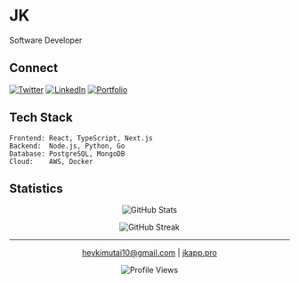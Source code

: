 # JK

Software Developer

## Connect

[![Twitter](https://img.shields.io/badge/Twitter-black.svg?style=flat&logo=Twitter&logoColor=white)](https://x.com/jk08y)
[![LinkedIn](https://img.shields.io/badge/LinkedIn-black.svg?style=flat&logo=linkedin&logoColor=white)]()
[![Portfolio](https://img.shields.io/badge/Portfolio-black.svg?style=flat&logo=safari&logoColor=white)]()

## Tech Stack

```text
Frontend: React, TypeScript, Next.js
Backend:  Node.js, Python, Go
Database: PostgreSQL, MongoDB
Cloud:    AWS, Docker
```

## Statistics

<div align="center">

![GitHub Stats](https://github-readme-stats.vercel.app/api?username=jk08y&theme=dark&hide_border=true&include_all_commits=true&count_private=false&show_icons=true)

![GitHub Streak](https://github-readme-streak-stats.herokuapp.com/?user=jk08y&theme=dark&hide_border=true)

</div>

---

<div align="center">

[heykimutai10@gmail.com]() | [jkapp.pro]()

![Profile Views](https://komarev.com/ghpvc/?username=jk08y&style=flat&color=gray)

</div>

